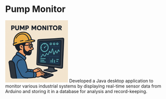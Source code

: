 # Pump Monitor
<img src="https://github.com/Dev-Ahmed-Mamdouh/Pump-Monitor/blob/main/Logo.png" alt="Pump Monitor" width="200">
Developed a Java desktop application to monitor various industrial systems by displaying real-time sensor data from Arduino and storing it in a database for analysis and record-keeping.
